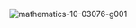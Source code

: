 ![mathematics-10-03076-g001](https://github.com/eldadmamo/alx-system_engineering-devops/assets/71949682/2109f7fb-fff8-48f7-b149-81319cf31045)
